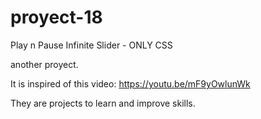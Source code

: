 # proyect-18
Play n Pause Infinite Slider - ONLY CSS

another proyect.

It is inspired of this video: https://youtu.be/mF9yOwlunWk

They are projects to learn and improve skills.
